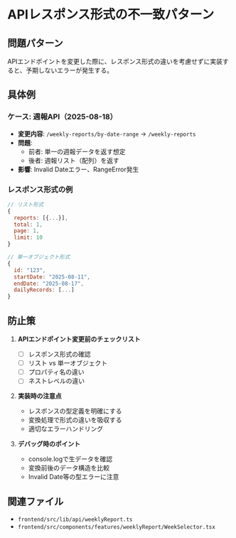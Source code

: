 # APIレスポンス形式の不一致パターン

## 問題パターン
APIエンドポイントを変更した際に、レスポンス形式の違いを考慮せずに実装すると、予期しないエラーが発生する。

## 具体例
### ケース: 週報API（2025-08-18）
- **変更内容**: `/weekly-reports/by-date-range` → `/weekly-reports`
- **問題**: 
  - 前者: 単一の週報データを返す想定
  - 後者: 週報リスト（配列）を返す
- **影響**: Invalid Dateエラー、RangeError発生

### レスポンス形式の例
```javascript
// リスト形式
{
  reports: [{...}],
  total: 1,
  page: 1,
  limit: 10
}

// 単一オブジェクト形式
{
  id: "123",
  startDate: "2025-08-11",
  endDate: "2025-08-17",
  dailyRecords: [...]
}
```

## 防止策
1. **APIエンドポイント変更前のチェックリスト**
   - [ ] レスポンス形式の確認
   - [ ] リスト vs 単一オブジェクト
   - [ ] プロパティ名の違い
   - [ ] ネストレベルの違い

2. **実装時の注意点**
   - レスポンスの型定義を明確にする
   - 変換処理で形式の違いを吸収する
   - 適切なエラーハンドリング

3. **デバッグ時のポイント**
   - console.logで生データを確認
   - 変換前後のデータ構造を比較
   - Invalid Date等の型エラーに注意

## 関連ファイル
- `frontend/src/lib/api/weeklyReport.ts`
- `frontend/src/components/features/weeklyReport/WeekSelector.tsx`